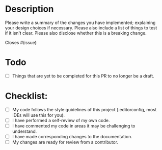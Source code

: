 # Description

Please write a summary of the changes you have implemented; explaining your design choices if necessary. Please also include a list of things to test if it isn't clear.
Please also disclose whether this is a breaking change.

Closes #(issue) <!-- Follow this exact pattern for every issue you've fixed to help GitHub automatically link your PR to the relevant issues -->

<!-- Remove this section if you're submitting an already-complete PR -->
# Todo

- [ ] Things that are yet to be completed for this PR to no longer be a draft.

<!-- For drafts, fill this in as you go; if you are leaving draft, make sure these are all done -->
# Checklist:

- [ ] My code follows the style guidelines of this project (.editorconfig, most IDEs will use this for you).
- [ ] I have performed a self-review of my own code.
- [ ] I have commented my code in areas it may be challenging to understand. <!-- (Although we prefer code that is readable instead of over-commented) -->
- [ ] I have made corresponding changes to the documentation.
- [ ] My changes are ready for review from a contributor.

<!-- Thanks to: https://embeddedartistry.com/blog/2017/08/04/a-github-pull-request-template-for-your-projects/ for the building blocks of this template -->
